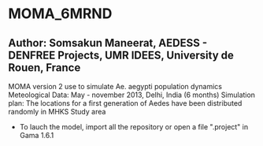 # MOMA_6MRND
Author: Somsakun Maneerat, 
AEDESS - DENFREE Projects, 
UMR IDEES, University de Rouen, France
-----------------------------------
MOMA version 2 use to simulate Ae. aegypti population dynamics
Meteological Data: May - november 2013, Delhi, India (6 months)
Simulation plan: The locations for a first generation of Aedes have been distributed randomly in MHKS Study area

* To lauch the model, import all the repository or open a file ".project" in Gama 1.6.1

